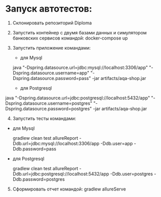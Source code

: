 # Запуск автотестов:
1. Склонировать репозиторий Diploma
2. Запустить контейнер с двумя базами данных и симулятором банковских сервисов командой:
   docker-compose up
3. Запустить приложение командами:
   - для Mysql

    java "-Dspring.datasource.url=jdbc:mysql://localhost:3306/app" "-Dspring.datasource.username=app" "-Dspring.datasource.password=pass" -jar artifacts/aqa-shop.jar
   
   - для Postgresql

  java "-Dspring.datasource.url=jdbc:postgresql://localhost:5432/app" "-Dspring.datasource.username=postgres" "-Dspring.datasource.password=postgres" -jar artifacts/aqa-shop.jar

4. Запустить тесты командами:
- для Mysql

    gradlew clean test allureReport -Ddb.url=jdbc:mysql://localhost:3306/app -Ddb.user=app -Ddb.password=pass

- для Postgresql

    gradlew clean test allureReport -Ddb.url=jdbc:postgresql://localhost:5432/app -Ddb.user=postgres -Ddb.password=postgres

5. Сформировать отчет командой:
gradlew allureServe